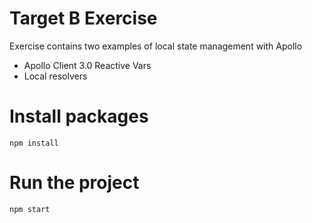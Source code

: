 # Target B Exercise

Exercise contains two examples of local state management with Apollo
- Apollo Client 3.0 Reactive Vars
- Local resolvers

# Install packages
`npm install`

# Run the project 
`npm start`
